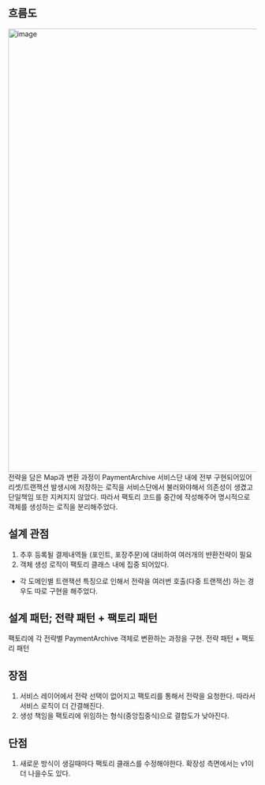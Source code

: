 ## 흐름도
<img width="900" alt="image" src="https://github.com/user-attachments/assets/ae7aff92-77b9-45ea-ab87-4607f8105c29">
전략을 담은 Map과 변환 과정이 PaymentArchive 서비스단 내에 전부 구현되어있어 리셋/트랜잭션 발생시에 저장하는 로직을 서비스단에서 불러와야해서 의존성이 생겼고 단일책임 또한 지켜지지 않았다. 따라서 팩토리 코드를 중간에 작성해주어 명시적으로 객체를 생성하는 로직을 분리해주었다.

## 설계 관점
1. 추후 등록될 결제내역들 (포인트, 포장주문)에 대비하여 여러개의 뱐환전략이 필요
2. 객체 생성 로직이 팩토리 클래스 내에 집중 되어있다.
 + 각 도메인별 트랜잭션 특징으로 인해서 전략을 여러번 호출(다중 트랜잭션) 하는 경우도 따로 구현을 해주었다.

## 설계 패턴; 전략 패턴 + 팩토리 패턴
팩토리에 각 전략별 PaymentArchive 객체로 변환하는 과정을 구현. 전략 패턴 + 팩토리 패턴

## 장점
1. 서비스 레이어에서 전략 선택이 없어지고 팩토리를 통해서 전략을 요청한다. 따라서 서비스 로직이 더 간결해진다.
2. 생성 책임을 팩토리에 위임하는 형식(중앙집중식)으로 결합도가 낮아진다. 

## 단점
1. 새로운 방식이 생길때마다 팩토리 클래스를 수정해야한다. 확장성 측면에서는 v1이 더 나을수도 있다.
